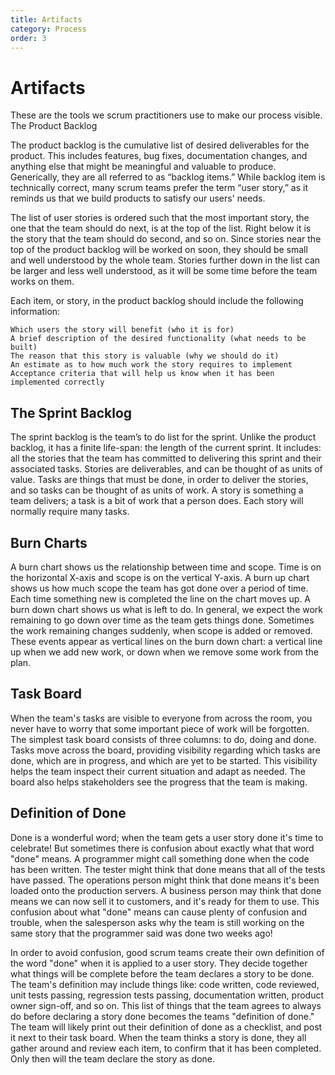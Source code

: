 ```yaml
---
title: Artifacts
category: Process
order: 3
---
```

# Artifacts

These are the tools we scrum practitioners use to make our process visible.
The Product Backlog

The product backlog is the cumulative list of desired deliverables for the product. This includes features, bug fixes, documentation changes, and anything else that might be meaningful and valuable to produce. Generically, they are all referred to as “backlog items.” While backlog item is technically correct, many scrum teams prefer the term “user story,” as it reminds us that we build products to satisfy our users' needs.

The list of user stories is ordered such that the most important story, the one that the team should do next, is at the top of the list. Right below it is the story that the team should do second, and so on. Since stories near the top of the product backlog will be worked on soon, they should be small and well understood by the whole team. Stories further down in the list can be larger and less well understood, as it will be some time before the team works on them.

Each item, or story, in the product backlog should include the following information:

    Which users the story will benefit (who it is for)
    A brief description of the desired functionality (what needs to be built)
    The reason that this story is valuable (why we should do it)
    An estimate as to how much work the story requires to implement
    Acceptance criteria that will help us know when it has been implemented correctly

## The Sprint Backlog

The sprint backlog is the team’s to do list for the sprint. Unlike the product backlog, it has a finite life-span: the length of the current sprint. It includes: all the stories that the team has committed to delivering this sprint and their associated tasks. Stories are deliverables, and can be thought of as units of value. Tasks are things that must be done, in order to deliver the stories, and so tasks can be thought of as units of work. A story is something a team delivers; a task is a bit of work that a person does. Each story will normally require many tasks.
## Burn Charts

A burn chart shows us the relationship between time and scope. Time is on the horizontal X-axis and scope is on the vertical Y-axis. A burn up chart shows us how much scope the team has got done over a period of time. Each time something new is completed the line on the chart moves up. A burn down chart shows us what is left to do. In general, we expect the work remaining to go down over time as the team gets things done. Sometimes the work remaining changes suddenly, when scope is added or removed. These events appear as vertical lines on the burn down chart: a vertical line up when we add new work, or down when we remove some work from the plan.
## Task Board

When the team's tasks are visible to everyone from across the room, you never have to worry that some important piece of work will be forgotten.
The simplest task board consists of three columns: to do, doing and done. Tasks move across the board, providing visibility regarding which tasks are done, which are in progress, and which are yet to be started. This visibility helps the team inspect their current situation and adapt as needed. The board also helps stakeholders see the progress that the team is making.
## Definition of Done

Done is a wonderful word; when the team gets a user story done it's time to celebrate! But sometimes there is confusion about exactly what that word "done" means. A programmer might call something done when the code has been written. The tester might think that done means that all of the tests have passed. The operations person might think that done means it's been loaded onto the production servers. A business person may think that done means we can now sell it to customers, and it's ready for them to use. This confusion about what "done" means can cause plenty of confusion and trouble, when the salesperson asks why the team is still working on the same story that the programmer said was done two weeks ago!

In order to avoid confusion, good scrum teams create their own definition of the word "done" when it is applied to a user story. They decide together what things will be complete before the team declares a story to be done. The team's definition may include things like: code written, code reviewed, unit tests passing, regression tests passing, documentation written, product owner sign-off, and so on. This list of things that the team agrees to always do before declaring a story done becomes the teams "definition of done." The team will likely print out their definition of done as a checklist, and post it next to their task board. When the team thinks a story is done, they all gather around and review each item, to confirm that it has been completed. Only then will the team declare the story as done.
